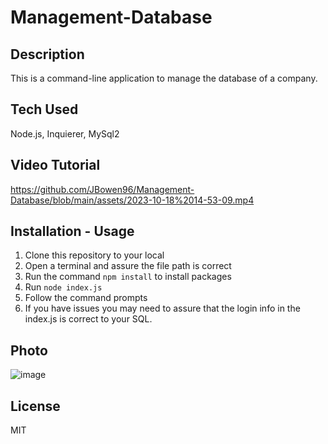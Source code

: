 # Management-Database

## Description
This is a command-line application to manage the database of a company. 

## Tech Used
Node.js, Inquierer, MySql2

## Video Tutorial
https://github.com/JBowen96/Management-Database/blob/main/assets/2023-10-18%2014-53-09.mp4

## Installation - Usage
1. Clone this repository to your local
2. Open a terminal and assure the file path is correct
3. Run the command ```npm install``` to install packages
4. Run ```node index.js```
5. Follow the command prompts
6. If you have issues you may need to assure that the login info in the index.js is correct to your SQL.

## Photo
![image](https://github.com/JBowen96/Management-Database/assets/139276635/94ab70af-9295-42d2-a176-ffc0a8862c8f)

## License
MIT
